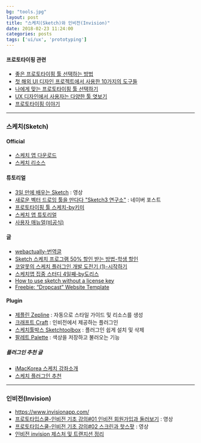 ```yaml
---
bg: "tools.jpg"
layout: post
title: "스케치(Sketch)와 인비전(Invision)"
date: 2018-02-23 11:24:00
categories: posts
tags: ['ui/ux', 'prototyping']
---
```


#### 프로토타이핑 관련
- [좋은 프로토타이핑 툴 선택하는 방법](https://brunch.co.kr/@ebprux/217)
- [첫 해외 UI 디자인 프로젝트에서 사용한 10가지의 도구들](https://medium.com/korean-odocs/첫-해외-ui-디자인-프로젝트에서-사용한-10가지의-도구들-583b705d1cc)
- [나에게 맞는 프로토타이핑 툴 선택하기](https://medium.com/@hooncho/나에게-맞는-프로토타이핑-툴-선택하기-da5b369445c6)
- [UX 디자인에서 사용자는 다양한 툴 엿보기](https://brunch.co.kr/@ebprux/244)
- [프로토타이핑 이야기](https://brunch.co.kr/magazine/prototyping)

---

### 스케치(Sketch)

#### Official
- [스케치 앱 다운로드](https://www.sketchapp.com/)
- [스케치 리소스](https://www.sketchappsources.com/)

#### 튜토리얼
- [3일 만에 배우는 Sketch](http://www.edwith.org/cdc_sketch/joinLectures/8887) : 영상
- [새로운 벡터 드로잉 툴을 만다다 "Sketch3 연구소"](http://post.naver.com/my/series/detail.nhn?seriesNo=207239&memberNo=639) : 네이버 포스트
- [프로토타이핑 툴 스케치-by키미](https://brunch.co.kr/magazine/sketch3)
- [스케치 앱 튜토리얼](https://www.vobour.com/스케치-앱-튜토리얼-1편-총-5편-r1fqygnhim)
- [사용자 매뉴얼(비공식)](https://sketch3doko.wordpress.com/)

#### 글
- [webactually-번역글](http://webactually.com/2017/09/스케치로-반응형-웹-디자인하기/)
- [Sketch 스케치 프로그램 50% 할인 받는 방법-학생 할인](http://27liter.tistory.com/65)
- [코알못의 스케치 플러그인 개발 도전기 (1)-시작하기](http://slowalk.tistory.com/2449)
- [스케치앱 집중 스터디 4일째-by도리스](http://rindesign.tistory.com/68)
- [How to use sketch without a license key](http://couponhacks.org/use-sketch-without-license-key/)
- [Freebie: “Dropcast” Website Template](https://tympanus.net/codrops/2018/02/23/freebie-dropcast-website-template-html-sketch/)

#### Plugin
- [제플린 Zepline](https://zeplin.io/) : 자동으로 스타일 가이드 및 리소스를 생성
- [크래프트 Craft](https://www.invisionapp.https://brunch.co.kr/@minwoo/1com/craft) : 인비전에서 제공하는 플러그인
- [스케치툴박스 Sketchtoolbox](http://sketchtoolbox.com/) : 플러그인 쉽게 설치 및 삭제
- [팔레트 Palette](https://github.com/andrewfiorillo/sketch-palettes) : 색상을 저장하고 불러오는 기능

##### 플러그인 추천 글
- [iMacKorea 스케치 강좌소개](http://imackorea.com/2016/05/맥-sketch-강좌-업데이트/)
- [스케치 플러그인 추천](http://www.suiux.com/essential_sketch_plugins/)

---

### 인비전(Invision)
- https://www.invisionapp.com/
- [프로토타입스쿨-인비전 기초 강의#01 인비전 회원가입과 둘러보기](https://vimeo.com/177360007) : 영상
- [프로토타입스쿨-인비전 기초 강의#02 스크린과 핫스팟](https://vimeo.com/178281587) : 영상
- [인비전 invision 제스처 및 트랜지션 정리](http://rindesign.tistory.com/74?category=641421)
